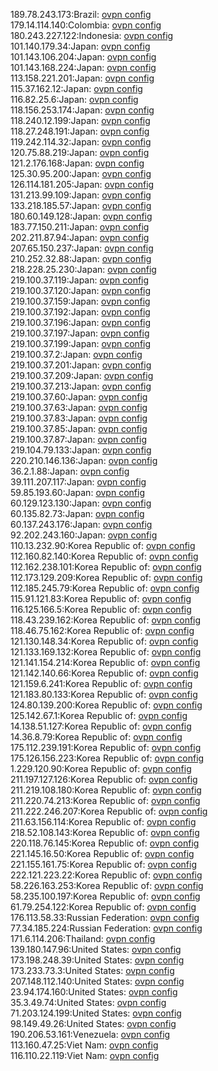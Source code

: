 189.78.243.173:Brazil: [ovpn config](vpn/189_78_243_173.ovpn)  
179.14.114.140:Colombia: [ovpn config](vpn/179_14_114_140.ovpn)  
180.243.227.122:Indonesia: [ovpn config](vpn/180_243_227_122.ovpn)  
101.140.179.34:Japan: [ovpn config](vpn/101_140_179_34.ovpn)  
101.143.106.204:Japan: [ovpn config](vpn/101_143_106_204.ovpn)  
101.143.168.224:Japan: [ovpn config](vpn/101_143_168_224.ovpn)  
113.158.221.201:Japan: [ovpn config](vpn/113_158_221_201.ovpn)  
115.37.162.12:Japan: [ovpn config](vpn/115_37_162_12.ovpn)  
116.82.25.6:Japan: [ovpn config](vpn/116_82_25_6.ovpn)  
118.156.253.174:Japan: [ovpn config](vpn/118_156_253_174.ovpn)  
118.240.12.199:Japan: [ovpn config](vpn/118_240_12_199.ovpn)  
118.27.248.191:Japan: [ovpn config](vpn/118_27_248_191.ovpn)  
119.242.114.32:Japan: [ovpn config](vpn/119_242_114_32.ovpn)  
120.75.88.219:Japan: [ovpn config](vpn/120_75_88_219.ovpn)  
121.2.176.168:Japan: [ovpn config](vpn/121_2_176_168.ovpn)  
125.30.95.200:Japan: [ovpn config](vpn/125_30_95_200.ovpn)  
126.114.181.205:Japan: [ovpn config](vpn/126_114_181_205.ovpn)  
131.213.99.109:Japan: [ovpn config](vpn/131_213_99_109.ovpn)  
133.218.185.57:Japan: [ovpn config](vpn/133_218_185_57.ovpn)  
180.60.149.128:Japan: [ovpn config](vpn/180_60_149_128.ovpn)  
183.77.150.211:Japan: [ovpn config](vpn/183_77_150_211.ovpn)  
202.211.87.94:Japan: [ovpn config](vpn/202_211_87_94.ovpn)  
207.65.150.237:Japan: [ovpn config](vpn/207_65_150_237.ovpn)  
210.252.32.88:Japan: [ovpn config](vpn/210_252_32_88.ovpn)  
218.228.25.230:Japan: [ovpn config](vpn/218_228_25_230.ovpn)  
219.100.37.119:Japan: [ovpn config](vpn/219_100_37_119.ovpn)  
219.100.37.120:Japan: [ovpn config](vpn/219_100_37_120.ovpn)  
219.100.37.159:Japan: [ovpn config](vpn/219_100_37_159.ovpn)  
219.100.37.192:Japan: [ovpn config](vpn/219_100_37_192.ovpn)  
219.100.37.196:Japan: [ovpn config](vpn/219_100_37_196.ovpn)  
219.100.37.197:Japan: [ovpn config](vpn/219_100_37_197.ovpn)  
219.100.37.199:Japan: [ovpn config](vpn/219_100_37_199.ovpn)  
219.100.37.2:Japan: [ovpn config](vpn/219_100_37_2.ovpn)  
219.100.37.201:Japan: [ovpn config](vpn/219_100_37_201.ovpn)  
219.100.37.209:Japan: [ovpn config](vpn/219_100_37_209.ovpn)  
219.100.37.213:Japan: [ovpn config](vpn/219_100_37_213.ovpn)  
219.100.37.60:Japan: [ovpn config](vpn/219_100_37_60.ovpn)  
219.100.37.63:Japan: [ovpn config](vpn/219_100_37_63.ovpn)  
219.100.37.83:Japan: [ovpn config](vpn/219_100_37_83.ovpn)  
219.100.37.85:Japan: [ovpn config](vpn/219_100_37_85.ovpn)  
219.100.37.87:Japan: [ovpn config](vpn/219_100_37_87.ovpn)  
219.104.79.133:Japan: [ovpn config](vpn/219_104_79_133.ovpn)  
220.210.146.136:Japan: [ovpn config](vpn/220_210_146_136.ovpn)  
36.2.1.88:Japan: [ovpn config](vpn/36_2_1_88.ovpn)  
39.111.207.117:Japan: [ovpn config](vpn/39_111_207_117.ovpn)  
59.85.193.60:Japan: [ovpn config](vpn/59_85_193_60.ovpn)  
60.129.123.130:Japan: [ovpn config](vpn/60_129_123_130.ovpn)  
60.135.82.73:Japan: [ovpn config](vpn/60_135_82_73.ovpn)  
60.137.243.176:Japan: [ovpn config](vpn/60_137_243_176.ovpn)  
92.202.243.160:Japan: [ovpn config](vpn/92_202_243_160.ovpn)  
110.13.232.90:Korea Republic of: [ovpn config](vpn/110_13_232_90.ovpn)  
112.160.82.140:Korea Republic of: [ovpn config](vpn/112_160_82_140.ovpn)  
112.162.238.101:Korea Republic of: [ovpn config](vpn/112_162_238_101.ovpn)  
112.173.129.209:Korea Republic of: [ovpn config](vpn/112_173_129_209.ovpn)  
112.185.245.79:Korea Republic of: [ovpn config](vpn/112_185_245_79.ovpn)  
115.91.121.83:Korea Republic of: [ovpn config](vpn/115_91_121_83.ovpn)  
116.125.166.5:Korea Republic of: [ovpn config](vpn/116_125_166_5.ovpn)  
118.43.239.162:Korea Republic of: [ovpn config](vpn/118_43_239_162.ovpn)  
118.46.75.162:Korea Republic of: [ovpn config](vpn/118_46_75_162.ovpn)  
121.130.148.34:Korea Republic of: [ovpn config](vpn/121_130_148_34.ovpn)  
121.133.169.132:Korea Republic of: [ovpn config](vpn/121_133_169_132.ovpn)  
121.141.154.214:Korea Republic of: [ovpn config](vpn/121_141_154_214.ovpn)  
121.142.140.66:Korea Republic of: [ovpn config](vpn/121_142_140_66.ovpn)  
121.159.6.241:Korea Republic of: [ovpn config](vpn/121_159_6_241.ovpn)  
121.183.80.133:Korea Republic of: [ovpn config](vpn/121_183_80_133.ovpn)  
124.80.139.200:Korea Republic of: [ovpn config](vpn/124_80_139_200.ovpn)  
125.142.67.1:Korea Republic of: [ovpn config](vpn/125_142_67_1.ovpn)  
14.138.51.127:Korea Republic of: [ovpn config](vpn/14_138_51_127.ovpn)  
14.36.8.79:Korea Republic of: [ovpn config](vpn/14_36_8_79.ovpn)  
175.112.239.191:Korea Republic of: [ovpn config](vpn/175_112_239_191.ovpn)  
175.126.156.223:Korea Republic of: [ovpn config](vpn/175_126_156_223.ovpn)  
1.229.120.90:Korea Republic of: [ovpn config](vpn/1_229_120_90.ovpn)  
211.197.127.126:Korea Republic of: [ovpn config](vpn/211_197_127_126.ovpn)  
211.219.108.180:Korea Republic of: [ovpn config](vpn/211_219_108_180.ovpn)  
211.220.74.213:Korea Republic of: [ovpn config](vpn/211_220_74_213.ovpn)  
211.222.246.207:Korea Republic of: [ovpn config](vpn/211_222_246_207.ovpn)  
211.63.156.114:Korea Republic of: [ovpn config](vpn/211_63_156_114.ovpn)  
218.52.108.143:Korea Republic of: [ovpn config](vpn/218_52_108_143.ovpn)  
220.118.76.145:Korea Republic of: [ovpn config](vpn/220_118_76_145.ovpn)  
221.145.16.50:Korea Republic of: [ovpn config](vpn/221_145_16_50.ovpn)  
221.155.161.75:Korea Republic of: [ovpn config](vpn/221_155_161_75.ovpn)  
222.121.223.22:Korea Republic of: [ovpn config](vpn/222_121_223_22.ovpn)  
58.226.163.253:Korea Republic of: [ovpn config](vpn/58_226_163_253.ovpn)  
58.235.100.197:Korea Republic of: [ovpn config](vpn/58_235_100_197.ovpn)  
61.79.254.122:Korea Republic of: [ovpn config](vpn/61_79_254_122.ovpn)  
176.113.58.33:Russian Federation: [ovpn config](vpn/176_113_58_33.ovpn)  
77.34.185.224:Russian Federation: [ovpn config](vpn/77_34_185_224.ovpn)  
171.6.114.206:Thailand: [ovpn config](vpn/171_6_114_206.ovpn)  
139.180.147.96:United States: [ovpn config](vpn/139_180_147_96.ovpn)  
173.198.248.39:United States: [ovpn config](vpn/173_198_248_39.ovpn)  
173.233.73.3:United States: [ovpn config](vpn/173_233_73_3.ovpn)  
207.148.112.140:United States: [ovpn config](vpn/207_148_112_140.ovpn)  
23.94.174.160:United States: [ovpn config](vpn/23_94_174_160.ovpn)  
35.3.49.74:United States: [ovpn config](vpn/35_3_49_74.ovpn)  
71.203.124.199:United States: [ovpn config](vpn/71_203_124_199.ovpn)  
98.149.49.26:United States: [ovpn config](vpn/98_149_49_26.ovpn)  
190.206.53.161:Venezuela: [ovpn config](vpn/190_206_53_161.ovpn)  
113.160.47.25:Viet Nam: [ovpn config](vpn/113_160_47_25.ovpn)  
116.110.22.119:Viet Nam: [ovpn config](vpn/116_110_22_119.ovpn)  
